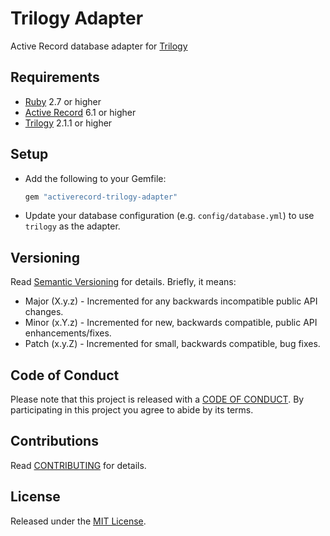 # Trilogy Adapter

Active Record database adapter for [Trilogy](https://github.com/github/trilogy)

## Requirements

- [Ruby](https://www.ruby-lang.org) 2.7 or higher
- [Active Record](https://github.com/rails/rails) 6.1 or higher
- [Trilogy](https://github.com/github/trilogy) 2.1.1 or higher

## Setup

* Add the following to your Gemfile:

  ```rb
  gem "activerecord-trilogy-adapter"
  ```

* Update your database configuration (e.g. `config/database.yml`) to use
  `trilogy` as the adapter.

## Versioning

Read [Semantic Versioning](https://semver.org) for details. Briefly, it means:

- Major (X.y.z) - Incremented for any backwards incompatible public API changes.
- Minor (x.Y.z) - Incremented for new, backwards compatible, public API enhancements/fixes.
- Patch (x.y.Z) - Incremented for small, backwards compatible, bug fixes.

## Code of Conduct

Please note that this project is released with a [CODE OF CONDUCT](CODE_OF_CONDUCT.md). By
participating in this project you agree to abide by its terms.

## Contributions

Read [CONTRIBUTING](CONTRIBUTING.md) for details.

## License

Released under the [MIT License](LICENSE.md).
